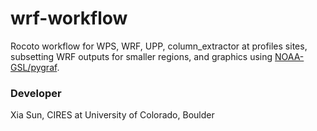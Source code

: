 # wrf-workflow
Rocoto workflow for WPS, WRF, UPP, column_extractor at profiles sites, subsetting WRF outputs for smaller regions, and graphics using [NOAA-GSL/pygraf](https://github.com/NOAA-GSL/pygraf/).


### Developer


Xia Sun, CIRES at University of Colorado, Boulder
